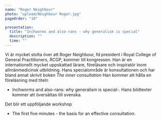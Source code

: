 ```yaml
---
name: "Roger Neighbour"
photo: "upload/Neighbour Roger.jpg"
pageOrder: "10"

presentation:
  title: "Inchworms and also-rans - why generalism is special"
  description: ""
  time: ""
---
```


Vi är mycket stolta över att Roger Neighbour, fd president i Royal College of General Practitioners, RCGP, kommer till kongressen. Han är en internationellt mycket uppskattad lärare, föreläsare och inspiratör inom allmänmedicinsk utbildning. Hans specialområde är konsultationen och har bland annat skrivit boken *The inner consultation*
Han kommer att hålla en föreläsning med titeln

 - Inchworms and also-rans: why generalism is special-. Hans bildtexter kommer att översättas till svenska. 

Det blir ett uppföljande workshop 

- The first five minutes - the basis for an effective consultation.